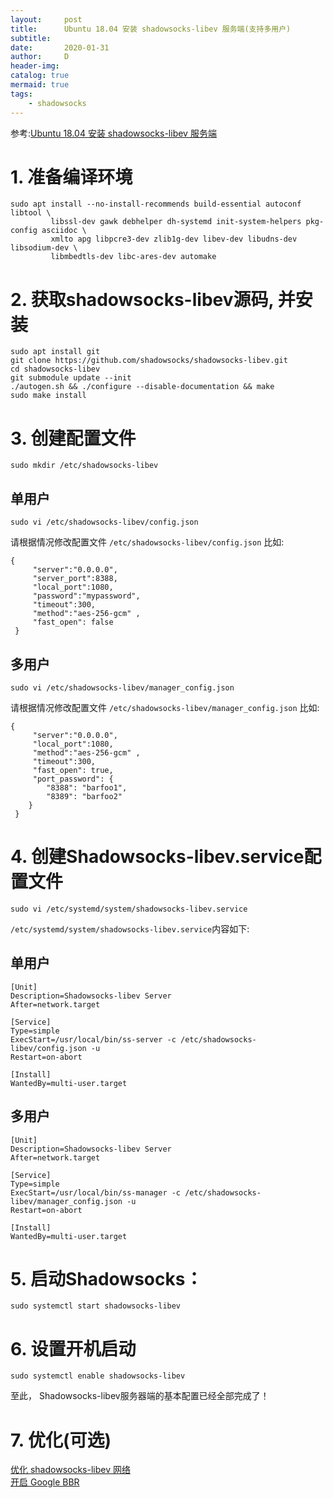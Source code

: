 ```yaml
---
layout:     post
title:      Ubuntu 18.04 安装 shadowsocks-libev 服务端(支持多用户)
subtitle:   
date:       2020-01-31
author:     D
header-img: 
catalog: true
mermaid: true
tags:
    - shadowsocks
---
```



参考:[Ubuntu 18.04 安装 shadowsocks-libev 服务端](https://www.24kplus.com/linux/156.html)


# 1. 准备编译环境
```
sudo apt install --no-install-recommends build-essential autoconf libtool \
         libssl-dev gawk debhelper dh-systemd init-system-helpers pkg-config asciidoc \
         xmlto apg libpcre3-dev zlib1g-dev libev-dev libudns-dev libsodium-dev \
         libmbedtls-dev libc-ares-dev automake
```

# 2. 获取shadowsocks-libev源码, 并安装
```
sudo apt install git
git clone https://github.com/shadowsocks/shadowsocks-libev.git
cd shadowsocks-libev
git submodule update --init
./autogen.sh && ./configure --disable-documentation && make
sudo make install
```

# 3. 创建配置文件
```
sudo mkdir /etc/shadowsocks-libev
```
## 单用户
```
sudo vi /etc/shadowsocks-libev/config.json
```
请根据情况修改配置文件 `/etc/shadowsocks-libev/config.json` 比如:
```
{
     "server":"0.0.0.0",
     "server_port":8388,
     "local_port":1080,
     "password":"mypassword",
     "timeout":300,
     "method":"aes-256-gcm" ,
     "fast_open": false
 }
```
## 多用户
```
sudo vi /etc/shadowsocks-libev/manager_config.json
```
请根据情况修改配置文件 `/etc/shadowsocks-libev/manager_config.json` 比如:
```
{
     "server":"0.0.0.0",
     "local_port":1080,
     "method":"aes-256-gcm" ,
     "timeout":300,
     "fast_open": true,
     "port_password": {
        "8388": "barfoo1",
        "8389": "barfoo2"
    }
 }
```

# 4. 创建Shadowsocks-libev.service配置文件
```
sudo vi /etc/systemd/system/shadowsocks-libev.service
```
`/etc/systemd/system/shadowsocks-libev.service`内容如下:
## 单用户
```
[Unit]
Description=Shadowsocks-libev Server
After=network.target

[Service]
Type=simple
ExecStart=/usr/local/bin/ss-server -c /etc/shadowsocks-libev/config.json -u
Restart=on-abort

[Install]
WantedBy=multi-user.target
```
## 多用户
```
[Unit]
Description=Shadowsocks-libev Server
After=network.target

[Service]
Type=simple
ExecStart=/usr/local/bin/ss-manager -c /etc/shadowsocks-libev/manager_config.json -u
Restart=on-abort

[Install]
WantedBy=multi-user.target
```

# 5. 启动Shadowsocks：
```
sudo systemctl start shadowsocks-libev
```
# 6. 设置开机启动
```
sudo systemctl enable shadowsocks-libev
```
至此， Shadowsocks-libev服务器端的基本配置已经全部完成了！<br>

# 7. 优化(可选)
[优化 shadowsocks-libev 网络](https://dm116.github.io/2020/01/31/%E4%BC%98%E5%8C%96-shadowsocks-libev-%E7%BD%91%E7%BB%9C/)<br>
[开启 Google BBR](https://dm116.github.io/2020/01/31/%E5%BC%80%E5%90%AF-Google-BBR/)

